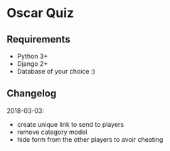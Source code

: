 # Oscar Quiz

## Requirements

* Python 3+
* Django 2+
* Database of your choice :)

## Changelog

2018-03-03:

* create unique link to send to players
* remove category model
* hide form from the other players to avoir cheating